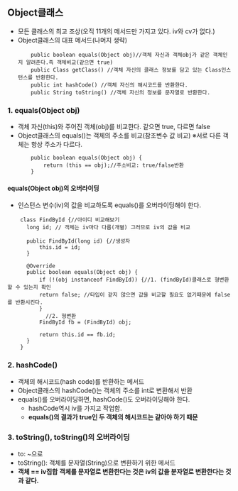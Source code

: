 ## Object클래스
- 모든 클래스의 최고 조상(오직 11개의 메서드만 가지고 있다. iv와 cv가 없다.)
- Object클래스의 대표 메서드(나머지 생략)
	```
		public boolean equals(Object obj)//객체 자신과 객체obj가 같은 객체인지 알려준다.즉 객체비교(같으면 true)
		public Class getClass() //객체 자신의 클래스 정보를 담고 있는 Class인스턴스를 반환한다.
		public int hashCode() //객체 자신의 해시코드를 반환한다.
		public String toString() //객체 자신의 정보를 문자열로 반환한다.		
	```

### 1. equals(Object obj) 
- 객체 자신(this)와 주어진 객체(obj)를 비교한다. 같으면 true, 다르면 false
- Object클래스의 equals()는 객체의 주소를 비교(참조변수 값 비교)
	※서로 다른 객체는 항상 주소가 다르다.
	```
		public boolean equals(Object obj) {
			return (this == obj);//주소비교: true/false반환
		}
	```
	
#### equals(Object obj)의 오버라이딩
- 인스턴스 변수(iv)의 값을 비교하도록 equals()를 오버라이딩해야 한다.
```
	class FindById {//아이디 비교해보기  
	  long id; // 객체는 iv마다 다름(개별) 그러므로 iv의 값을 비교  
	  
	  public FindById(long id) {//생성자  
		  this.id = id;  
	  }  
	  
	  @Override  
	  public boolean equals(Object obj) {  
	      if (!(obj instanceof FindById)) {//1. (findById)클래스로 형변환 할 수 있는지 확인  
		  return false; //타입이 같지 않으면 값을 비교할 필요도 없기때문에 false를 반환시킨다.  
		  }  
	        //2. 형변환  
		  FindById fb = (FindById) obj;  
		  
		  return this.id == fb.id;  
	  }  
	}
```

### 2. hashCode()
- 객체의 해시코드(hash code)를 반환하는 메서드
- Object클래스의 hashCode()는 객체의 주소를 int로 변환해서 반환
- equals()를 오버라이딩하면, hashCode()도 오버라이딩해야 한다.
	- hashCode역시 iv를 가지고 작업함.
	- **equals()의 결과가 true인 두 객체의 해시코드는 같아야 하기 때문**

### 3. toString(), toString()의 오버라이딩
- to: ~으로
- toString(): 객체를 문자열(String)으로 변환하기 위한 메서드
-  **객체 == iv집합**
**객체를 문자열로 변환한다는 것은 iv의 값을 분자열로 변환한다는 것과 같다.**
